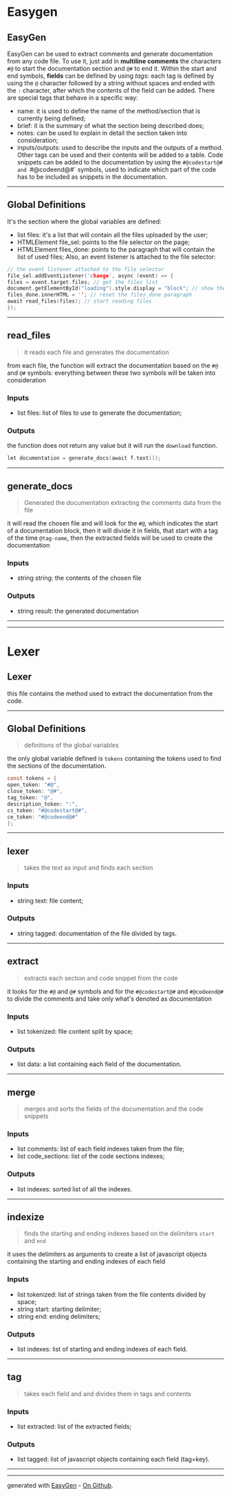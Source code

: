 # Easygen


## EasyGen

EasyGen can be used to extract comments and generate documentation from any code file. To use it, just add in **multiline comments** the characters `#@` to start the documentation section and `@#` to end it.
 Within the start and end symbols, **fields** can be defined by using _tags_: each tag is defined by using the `@` character followed by a string without spaces and ended with the `:` character, after which the contents of the field can be added.
 There are special tags that behave in a specific way:
 * name: it is used to define the name of the method/section that is currently being defined;
 * brief: it is the summary of what the section being described does;
 * notes: can be used to explain in detail the section taken into consideration;
 * inputs/outputs: used to describe the inputs and the outputs of a method.
 Other tags can be used and their contents will be added to a table.
 Code snippets can be added to the documentation by using the `#@codestart@# and `#@codeend@#` symbols, used to indicate which part of the code has to be included as snippets in the documentation.

 

---

## Global Definitions

It's the section where the global variables are defined:
 - list files: it's a list that will contain all the files uploaded by the user;
 - HTMLElement file_sel: points to the file selector on the page;
 - HTMLElement files_done: points to the paragraph that will contain the list of used files;
 Also, an event listener is attached to the file selector:


```c
// the event listener attached to the file selector
file_sel.addEventListener('change', async (event) => {
files = event.target.files; // get the files list
document.getElementById("loading").style.display = "block"; // show the loading animation
files_done.innerHTML = ''; // reset the files_done paragraph
await read_files(files); // start reading files
});
```
 

---

## read_files
> it reads each file and generates the documentation

from each file, the function will extract the documentation based on the `#@` and `@#` symbols: everything between these two symbols will be taken into consideration
### Inputs
- list files: list of files to use to generate the documentation;

### Outputs
the function does not return any value but it will run the `download` function.

```c
let documentation = generate_docs(await f.text());
```
 

---

## generate_docs
> Generated the documentation extracting the comments data from the file

it will read the chosen file and will look for the `#@`, which indicates the start of a documentation block,
 then it will divide it in fields, that start with a tag of the time `@tag-name`, then the extracted fields will be used to 
 create the documentation
### Inputs
- string string: the contents of the chosen file

### Outputs
- string result: the generated documentation
 

---
---
# Lexer


## Lexer

this file contains the method used to extract the documentation from the code.

 

---

## Global Definitions
> definitions of the global variables

the only global variable defined is `tokens` containing the tokens used to find the sections of the documentation.


```c
const tokens = {
open_token: "#@",
close_token: "@#",
tag_token: "@",
description_token: ":",
cs_token: "#@codestart@#",
ce_token: "#@codeend@#"
};
```
 

---

## lexer
> takes the text as input and finds each section

### Inputs
- string text: file content;

### Outputs
- string tagged: documentation of the file divided by tags.
 

---

## extract
> extracts each section and code snippet from the code

it looks for the `#@` and `@#` symbols and for the `#@codestart@#` and `#@codeend@#` to divide the comments and take only what's denoted as documentation
### Inputs
- list tokenized: file content split by space;

### Outputs
- list data: a list containing each field of the documentation.
 

---

## merge
> merges and sorts the fields of the documentation and the code snippets

### Inputs
- list comments: list of each field indexes taken from the file;
 - list code_sections: list of the code sections indexes;

### Outputs
- list indexes: sorted list of all the indexes.
 

---

## indexize
> finds the starting and ending indexes based on the delimiters `start` and `end`

it uses the delimiters as arguments to create a list of javascript objects containing the starting and ending indexes of each field
### Inputs
- list tokenized: list of strings taken from the file contents divided by space;
 - string start: starting delimiter;
 - string end: ending delimiters;

### Outputs
- list indexes: list of starting and ending indexes of each field.
 

---

## tag
> takes each field and and divides them in tags and contents

### Inputs
- list extracted: list of the extracted fields;

### Outputs
- list tagged: list of javascript objects containing each field (tag=key).
 

---
---

generated with [EasyGen](http://easygen.altervista.org/) - [On Github](https://github.com/dede-amdp/easygen).